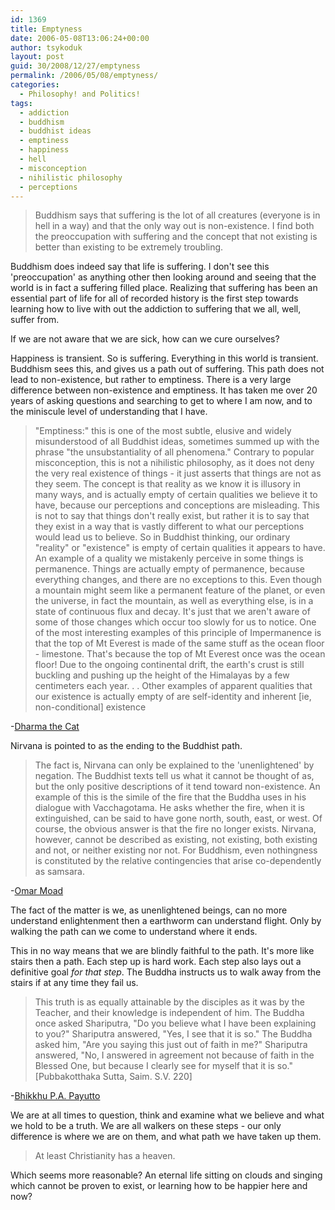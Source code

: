 ```yaml
---
id: 1369
title: Emptyness
date: 2006-05-08T13:06:24+00:00
author: tsykoduk
layout: post
guid: 30/2008/12/27/emptyness
permalink: /2006/05/08/emptyness/
categories:
  - Philosophy! and Politics!
tags:
  - addiction
  - buddhism
  - buddhist ideas
  - emptiness
  - happiness
  - hell
  - misconception
  - nihilistic philosophy
  - perceptions
---
```

<blockquote>Buddhism says that suffering is the lot of all creatures (everyone is in hell in a way) and that the only way out is non-existence. I find both the preoccupation with suffering and the concept that not existing is better than existing to be extremely troubling.</blockquote>

<p>Buddhism does indeed say that life is suffering. I don't see this 'preoccupation' as anything other then looking around and seeing that the world is in fact a suffering filled place. Realizing that suffering has been an essential part of life for all of recorded history is the first step towards learning how to live with out the addiction to suffering that we all, well, suffer from.</p>


<p>If we are not aware that we are sick, how can we cure ourselves?</p>


<p>Happiness is transient. So is suffering. Everything in this world is transient. Buddhism sees this, and gives us a path out of suffering. This path does not lead to non-existence, but rather to emptiness. There is a very large difference between non-existence and emptiness. It has taken me over 20 years of asking questions and searching to get to where I am now, and to the miniscule level of understanding that I have.</p>


<blockquote>"Emptiness:" this is one of the most subtle, elusive and widely misunderstood of all Buddhist ideas, sometimes summed up with the phrase "the unsubstantiality of all phenomena." Contrary to popular misconception, this is not a nihilistic philosophy, as it does not deny the very real existence of things - it just asserts that things are not as they seem. The concept is that reality as we know it is illusory in many ways, and is actually empty of certain qualities we believe it to have, because our perceptions and conceptions are misleading. This is not to say that things don't really exist, but rather it is to say that they exist in a way that is vastly different to what our perceptions would lead us to believe. So in Buddhist thinking, our ordinary "reality" or "existence" is empty of certain qualities it appears to have. An example of a quality we mistakenly perceive in some things is permanence. Things are actually empty of permanence, because everything changes, and there are no exceptions to this. Even though a mountain might seem like a permanent feature of the planet, or even the universe, in fact the mountain, as well as everything else, is in a state of continuous flux and decay. It's just that we aren't aware of some of those changes which occur too slowly for us to notice. One of the most interesting examples of this principle of Impermanence is that the top of Mt Everest is made of the same stuff as the ocean floor - limestone. That's because the top of Mt Everest once was the ocean floor! Due to the ongoing continental drift, the earth's crust is still buckling and pushing up the height of the Himalayas by a few centimeters each year. . . Other examples of apparent qualities that our existence is actually empty of are self-identity and inherent [ie, non-conditional] existence</blockquote>

<p>-<a href="http://www.dharmathecat.com/buddhism.htm">Dharma the Cat</a></p>


<p>Nirvana is pointed to as the ending to the Buddhist path.</p>


<blockquote>The fact is, Nirvana can only be explained to the 'unenlightened' by negation. The Buddhist texts tell us what it cannot be thought of as, but the only positive descriptions of it tend toward non-existence. An example of this is the simile of the fire that the Buddha uses in his dialogue with Vacchagotama. He asks whether the fire, when it is extinguished, can be said to have gone north, south, east, or west. Of course, the obvious answer is that the fire no longer exists. Nirvana, however, cannot be described as existing, not existing, both existing and not, or neither existing nor not. For Buddhism, even nothingness is constituted by the relative contingencies that arise co-dependently as samsara.</blockquote>

<p>-<a href="http://www.the-philosopher.co.uk/buddhism.htm">Omar Moad</a></p>


<p>The fact of the matter is we, as unenlightened beings, can no more understand enlightenment then a earthworm can understand flight. Only by walking the path can we come to understand where it ends.</p>


<p>This in no way means that we are blindly faithful to the path. It's more like stairs then a path. Each step up is hard work. Each step also lays out a definitive goal <em>for that step</em>. The Buddha instructs us to walk away from the stairs if at any time they fail us.</p>


<blockquote>This truth is as equally attainable by the disciples as it was by the Teacher, and their knowledge is independent of him. The Buddha once asked Shariputra, "Do you believe what I have been explaining to you?" Shariputra answered, "Yes, I see that it is so." The Buddha asked him, "Are you saying this just out of faith in me?" Shariputra answered, "No, I answered in agreement not because of faith in the Blessed One, but because I clearly see for myself that it is so." [Pubbakotthaka Sutta, Saim. S.V. 220]</blockquote>

<p>-<a href="http://www.buddhistinformation.com/role_of_faith_in_science_and_bud.htm">Bhikkhu P.A. Payutto</a></p>


<p>We are at all times to question, think and examine what we believe and what we hold to be a truth. We are all walkers on these steps - our only difference is where we are on them, and what path we have taken up them.</p>


<blockquote> At least Christianity has a heaven.</blockquote>

<p>Which seems more reasonable? An eternal life sitting on clouds and singing which cannot be proven to exist, or learning how to be happier here and now?</p>